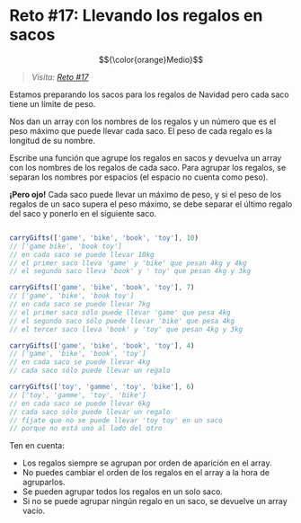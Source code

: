 # Reto #17: Llevando los regalos en sacos

$${\color{orange}Medio}$$

> _Visita: [Reto #17](https://2022.adventjs.dev/es/challenges/2022/17)_

Estamos preparando los sacos para los regalos de Navidad pero cada saco tiene un
límite de peso.

Nos dan un array con los nombres de los regalos y un número que es el peso máximo
que puede llevar cada saco. El peso de cada regalo es la longitud de su nombre.

Escribe una función que agrupe los regalos en sacos y devuelva un array con los
nombres de los regalos de cada saco. Para agrupar los regalos, se separan los
nombres por espacios (el espacio no cuenta como peso).

**¡Pero ojo!** Cada saco puede llevar un máximo de peso, y si el peso de los regalos
de un saco supera el peso máximo, se debe separar el último regalo del saco y
ponerlo en el siguiente saco.

```javascript

carryGifts(['game', 'bike', 'book', 'toy'], 10)
// ['game bike', 'book toy']
// en cada saco se puede llevar 10kg
// el primer saco lleva 'game' y 'bike' que pesan 4kg y 4kg
// el segundo saco lleva 'book' y ' toy' que pesan 4kg y 3kg

carryGifts(['game', 'bike', 'book', 'toy'], 7)
// ['game', 'bike', 'book toy']
// en cada saco se puede llevar 7kg
// el primer saco sólo puede llevar 'game' que pesa 4kg
// el segundo saco sólo puede llevar 'bike' que pesa 4kg
// el tercer saco lleva 'book' y 'toy' que pesan 4kg y 3kg

carryGifts(['game', 'bike', 'book', 'toy'], 4)
// ['game', 'bike', 'book', 'toy']
// en cada saco se puede llevar 4kg
// cada saco sólo puede llevar un regalo

carryGifts(['toy', 'gamme', 'toy', 'bike'], 6)
// ['toy', 'gamme', 'toy', 'bike']
// en cada saco se puede llevar 6kg
// cada saco sólo puede llevar un regalo
// fíjate que no se puede llevar 'toy toy' en un saco
// porque no está uno al lado del otro

```

Ten en cuenta:

- Los regalos siempre se agrupan por orden de aparición en el array.
- No puedes cambiar el orden de los regalos en el array a la hora de agruparlos.
- Se pueden agrupar todos los regalos en un solo saco.
- Si no se puede agrupar ningún regalo en un saco, se devuelve un array vacío.